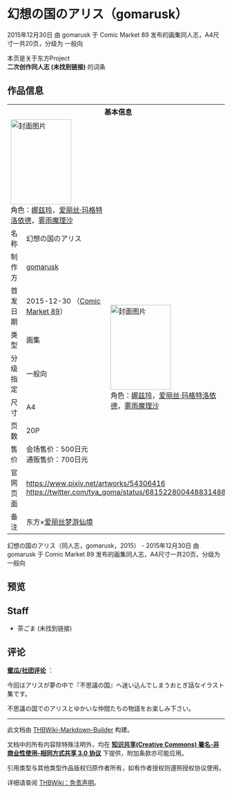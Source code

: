 # 幻想の国のアリス（gomarusk）

<!-- source html: G:\repos\THBWiki-Markdown-Builder\THBWikiMarkdown\Temp\main\c\cd\ns0%3A%E5%B9%BB%E6%83%B3%E3%81%AE%E5%9B%BD%E3%81%AE%E3%82%A2%E3%83%AA%E3%82%B9%EF%BC%88gomarusk%EF%BC%89.html -->

2015年12月30日 由 gomarusk 于 Comic Market 89 发布的画集同人志，A4尺寸一共20页，分级为 一般向

本页是关于东方Project  
 **二次创作同人志 (未找到链接)** 的词条
## 作品信息

<table><tbody><tr><th colspan="3">基本信息</th></tr><tr><td class="cover-artwork-mobile" colspan="2"><a href="./文件-幻想の国のアリス（gomarusk）封面.jpg.md" class="image" title="封面图片"><img alt="封面图片" src="https://upload.thwiki.cc/thumb/0/09/%E5%B9%BB%E6%83%B3%E3%81%AE%E5%9B%BD%E3%81%AE%E3%82%A2%E3%83%AA%E3%82%B9%EF%BC%88gomarusk%EF%BC%89%E5%B0%81%E9%9D%A2.jpg/140px-%E5%B9%BB%E6%83%B3%E3%81%AE%E5%9B%BD%E3%81%AE%E3%82%A2%E3%83%AA%E3%82%B9%EF%BC%88gomarusk%EF%BC%89%E5%B0%81%E9%9D%A2.jpg" decoding="async" loading="lazy" width="140" height="196" srcset="https://upload.thwiki.cc/thumb/0/09/%E5%B9%BB%E6%83%B3%E3%81%AE%E5%9B%BD%E3%81%AE%E3%82%A2%E3%83%AA%E3%82%B9%EF%BC%88gomarusk%EF%BC%89%E5%B0%81%E9%9D%A2.jpg/210px-%E5%B9%BB%E6%83%B3%E3%81%AE%E5%9B%BD%E3%81%AE%E3%82%A2%E3%83%AA%E3%82%B9%EF%BC%88gomarusk%EF%BC%89%E5%B0%81%E9%9D%A2.jpg 1.5x, https://upload.thwiki.cc/thumb/0/09/%E5%B9%BB%E6%83%B3%E3%81%AE%E5%9B%BD%E3%81%AE%E3%82%A2%E3%83%AA%E3%82%B9%EF%BC%88gomarusk%EF%BC%89%E5%B0%81%E9%9D%A2.jpg/279px-%E5%B9%BB%E6%83%B3%E3%81%AE%E5%9B%BD%E3%81%AE%E3%82%A2%E3%83%AA%E3%82%B9%EF%BC%88gomarusk%EF%BC%89%E5%B0%81%E9%9D%A2.jpg 2x" data-file-width="642" data-file-height="900"></a><div class="cover-char">角色：<a href="./娜兹玲.md" title="娜兹玲">娜兹玲</a>，<a href="./爱丽丝·玛格特洛依德.md" title="爱丽丝·玛格特洛依德">爱丽丝·玛格特洛依德</a>，<a href="./雾雨魔理沙.md" title="雾雨魔理沙">雾雨魔理沙</a></div></td>
</tr><tr><td class="label">名称</td><td colspan="2"> 幻想の国のアリス </td></tr><tr><td class="label">制作方</td><td><a href="./gomarusk.md" title="gomarusk">gomarusk</a></td><td class="cover-artwork" rowspan="7" style="min-width:196px;"><a href="./文件-幻想の国のアリス（gomarusk）封面.jpg.md" class="image" title="封面图片"><img alt="封面图片" src="https://upload.thwiki.cc/thumb/0/09/%E5%B9%BB%E6%83%B3%E3%81%AE%E5%9B%BD%E3%81%AE%E3%82%A2%E3%83%AA%E3%82%B9%EF%BC%88gomarusk%EF%BC%89%E5%B0%81%E9%9D%A2.jpg/140px-%E5%B9%BB%E6%83%B3%E3%81%AE%E5%9B%BD%E3%81%AE%E3%82%A2%E3%83%AA%E3%82%B9%EF%BC%88gomarusk%EF%BC%89%E5%B0%81%E9%9D%A2.jpg" decoding="async" loading="lazy" width="140" height="196" srcset="https://upload.thwiki.cc/thumb/0/09/%E5%B9%BB%E6%83%B3%E3%81%AE%E5%9B%BD%E3%81%AE%E3%82%A2%E3%83%AA%E3%82%B9%EF%BC%88gomarusk%EF%BC%89%E5%B0%81%E9%9D%A2.jpg/210px-%E5%B9%BB%E6%83%B3%E3%81%AE%E5%9B%BD%E3%81%AE%E3%82%A2%E3%83%AA%E3%82%B9%EF%BC%88gomarusk%EF%BC%89%E5%B0%81%E9%9D%A2.jpg 1.5x, https://upload.thwiki.cc/thumb/0/09/%E5%B9%BB%E6%83%B3%E3%81%AE%E5%9B%BD%E3%81%AE%E3%82%A2%E3%83%AA%E3%82%B9%EF%BC%88gomarusk%EF%BC%89%E5%B0%81%E9%9D%A2.jpg/279px-%E5%B9%BB%E6%83%B3%E3%81%AE%E5%9B%BD%E3%81%AE%E3%82%A2%E3%83%AA%E3%82%B9%EF%BC%88gomarusk%EF%BC%89%E5%B0%81%E9%9D%A2.jpg 2x" data-file-width="642" data-file-height="900"></a><div class="cover-char">角色：<a href="./娜兹玲.md" title="娜兹玲">娜兹玲</a>，<a href="./爱丽丝·玛格特洛依德.md" title="爱丽丝·玛格特洛依德">爱丽丝·玛格特洛依德</a>，<a href="./雾雨魔理沙.md" title="雾雨魔理沙">雾雨魔理沙</a></div></td>
</tr><tr><td class="label">首发日期</td><td>2015-12-30&#160;（<a href="/展会作品列表?e=Comic+Market%2389">Comic Market 89</a>）</td></tr><tr><td class="label">类型</td><td>画集</td></tr><tr><td class="label">分级指定</td><td>一般向</td></tr><tr><td class="label">尺寸</td><td>A4</td></tr><tr><td class="label">页数</td><td>20P</td></tr><tr><td class="label">售价</td><td>会场售价：500日元<br>通贩售价：700日元</td></tr>
<tr><td class="label">官网页面</td><td colspan="2"><a rel="nofollow" class="external free" href="https://www.pixiv.net/artworks/54306416">https://www.pixiv.net/artworks/54306416</a><br><a rel="nofollow" class="external free" href="https://twitter.com/tya_goma/status/681522800448831488">https://twitter.com/tya_goma/status/681522800448831488</a></td></tr><tr><td class="label">备注</td><td colspan="2">东方×<a href="https://zh.wikipedia.org/wiki/爱丽丝梦游仙境" class="extiw" title="wzh:爱丽丝梦游仙境">爱丽丝梦游仙境</a></td></tr></tbody></table>

幻想の国のアリス（同人志，gomarusk，2015） - 2015年12月30日 由 gomarusk 于 Comic Market 89 发布的画集同人志，A4尺寸一共20页，分级为 一般向
## 预览
## Staff
- 茶ごま (未找到链接)

## 评论

  
 **[蜜瓜/社团评论](https://www.melonbooks.co.jp/detail/detail.php?product_id=150468)** ：  

今回はアリスが夢の中で『不思議の国』へ迷い込んでしまうおとぎ話なイラスト集です。  

不思議の国でのアリスとゆかいな仲間たちの物語をお楽しみ下さい。
  


  
  

  





---

此文档由 [THBWiki-Markdown-Builder](https://github.com/Delsin-Yu/THBWiki-Markdown-Builder) 构建。

文档中的所有内容除特殊注明外，均在 [**知识共享(Creative Commons) 署名-非商业性使用-相同方式共享 3.0 协议**](https://creativecommons.org/licenses/by-sa/3.0/deed.zh-hans) 下提供，附加条款亦可能应用。

引用类型与其他类型作品版权归原作者所有，如有作者授权则遵照授权协议使用。

详细请查阅 [THBWiki：免责声明](https://thbwiki.cc/THBWiki:%E5%85%8D%E8%B4%A3%E5%A3%B0%E6%98%8E)。

